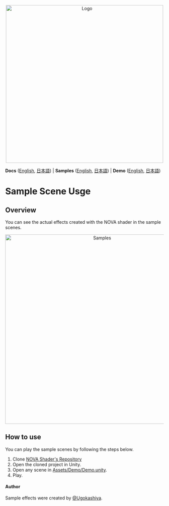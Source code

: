<p align="center">
  <img width=500 src="https://user-images.githubusercontent.com/47441314/143532659-5bb79d22-f21c-4abf-86e3-ea9789353f44.png" alt="Logo">
</p>

**Docs** ([English](README.md), [日本語](README_JA.md))
| **Samples** ([English](Assets/Samples/README.md), [日本語](Assets/Samples/README_JA.md))
| **Demo** ([English](Assets/Demo/README.md), [日本語](Assets/Demo/README_JA.md))

# Sample Scene Usge

## Overview
You can see the actual effects created with the NOVA shader in the sample scenes.

<p align="center">
  <img width=600 src="https://user-images.githubusercontent.com/47441314/144201863-24d0c7b8-75a8-4189-80cc-8dc67f6220e9.gif" alt="Samples">
</p>

## How to use
You can play the sample scenes by following the steps below.

1. Clone [NOVA Shader's Repository](https://github.com/CyberAgentGameEntertainment/NovaShader)
2. Open the cloned project in Unity.
3. Open any scene in [Assets/Demo/Demo.unity](Assets/Demo/Demo.unity).
4. Play.

#### Author
Sample effects were created by [@Ugokashiya](https://twitter.com/Ugokashiya).
